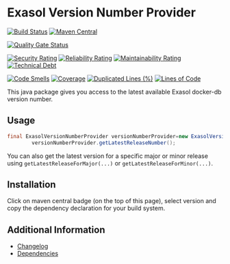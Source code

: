 # Exasol Version Number Provider

[![Build Status](https://github.com/exasol/exasol-version-number-provider/actions/workflows/ci-build.yml/badge.svg)](https://github.com/exasol/exasol-version-number-provider/actions/workflows/ci-build.yml)
[![Maven Central](https://img.shields.io/maven-central/v/com.exasol/exasol-version-number-provider)](https://search.maven.org/artifact/com.exasol/exasol-version-number-provider)

[![Quality Gate Status](https://sonarcloud.io/api/project_badges/measure?project=com.exasol%3Aexasol-version-number-provider&metric=alert_status)](https://sonarcloud.io/dashboard?id=com.exasol%3Aexasol-version-number-provider)

[![Security Rating](https://sonarcloud.io/api/project_badges/measure?project=com.exasol%3Aexasol-version-number-provider&metric=security_rating)](https://sonarcloud.io/dashboard?id=com.exasol%3Aexasol-version-number-provider)
[![Reliability Rating](https://sonarcloud.io/api/project_badges/measure?project=com.exasol%3Aexasol-version-number-provider&metric=reliability_rating)](https://sonarcloud.io/dashboard?id=com.exasol%3Aexasol-version-number-provider)
[![Maintainability Rating](https://sonarcloud.io/api/project_badges/measure?project=com.exasol%3Aexasol-version-number-provider&metric=sqale_rating)](https://sonarcloud.io/dashboard?id=com.exasol%3Aexasol-version-number-provider)
[![Technical Debt](https://sonarcloud.io/api/project_badges/measure?project=com.exasol%3Aexasol-version-number-provider&metric=sqale_index)](https://sonarcloud.io/dashboard?id=com.exasol%3Aexasol-version-number-provider)

[![Code Smells](https://sonarcloud.io/api/project_badges/measure?project=com.exasol%3Aexasol-version-number-provider&metric=code_smells)](https://sonarcloud.io/dashboard?id=com.exasol%3Aexasol-version-number-provider)
[![Coverage](https://sonarcloud.io/api/project_badges/measure?project=com.exasol%3Aexasol-version-number-provider&metric=coverage)](https://sonarcloud.io/dashboard?id=com.exasol%3Aexasol-version-number-provider)
[![Duplicated Lines (%)](https://sonarcloud.io/api/project_badges/measure?project=com.exasol%3Aexasol-version-number-provider&metric=duplicated_lines_density)](https://sonarcloud.io/dashboard?id=com.exasol%3Aexasol-version-number-provider)
[![Lines of Code](https://sonarcloud.io/api/project_badges/measure?project=com.exasol%3Aexasol-version-number-provider&metric=ncloc)](https://sonarcloud.io/dashboard?id=com.exasol%3Aexasol-version-number-provider)

This java package gives you access to the latest available Exasol docker-db version number.

## Usage

```java
final ExasolVersionNumberProvider versionNumberProvider=new ExasolVersionNumberProviderFactory().getExasolVersionNumberProvider();
        versionNumberProvider.getLatestReleaseNumber();
```

You can also get the latest version for a specific major or minor release using `getLatestReleaseForMajor(...)` or `getLatestReleaseForMinor(...)`.

## Installation

Click on maven central badge (on the top of this page), select version and copy the dependency declaration for your build system.

## Additional Information

* [Changelog](doc/changes/changelog.md)
* [Dependencies](dependencies.md)